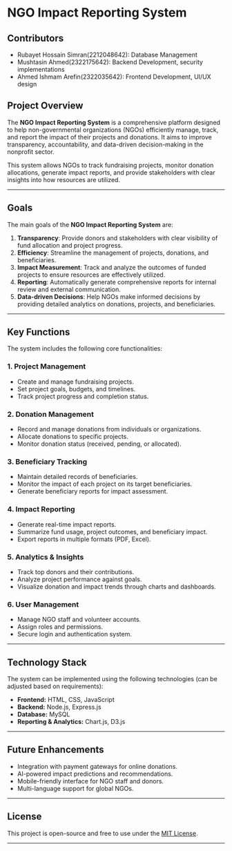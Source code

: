 # NGO Impact Reporting System

## Contributors
- Rubayet Hossain Simran(2212048642): Database Management
- Mushtasin Ahmed(2322175642): Backend Development, security implementations
- Ahmed Ishmam Arefin(2322035642): Frontend Development, UI/UX design

## Project Overview
The **NGO Impact Reporting System** is a comprehensive platform designed to help non-governmental organizations (NGOs) efficiently manage, track, and report the impact of their projects and donations. It aims to improve transparency, accountability, and data-driven decision-making in the nonprofit sector. 

This system allows NGOs to track fundraising projects, monitor donation allocations, generate impact reports, and provide stakeholders with clear insights into how resources are utilized.

---

## Goals
The main goals of the **NGO Impact Reporting System** are:

1. **Transparency**: Provide donors and stakeholders with clear visibility of fund allocation and project progress.
2. **Efficiency**: Streamline the management of projects, donations, and beneficiaries.
3. **Impact Measurement**: Track and analyze the outcomes of funded projects to ensure resources are effectively utilized.
4. **Reporting**: Automatically generate comprehensive reports for internal review and external communication.
5. **Data-driven Decisions**: Help NGOs make informed decisions by providing detailed analytics on donations, projects, and beneficiaries.

---

## Key Functions
The system includes the following core functionalities:

### 1. **Project Management**
- Create and manage fundraising projects.
- Set project goals, budgets, and timelines.
- Track project progress and completion status.

### 2. **Donation Management**
- Record and manage donations from individuals or organizations.
- Allocate donations to specific projects.
- Monitor donation status (received, pending, or allocated).

### 3. **Beneficiary Tracking**
- Maintain detailed records of beneficiaries.
- Monitor the impact of each project on its target beneficiaries.
- Generate beneficiary reports for impact assessment.

### 4. **Impact Reporting**
- Generate real-time impact reports.
- Summarize fund usage, project outcomes, and beneficiary impact.
- Export reports in multiple formats (PDF, Excel).

### 5. **Analytics & Insights**
- Track top donors and their contributions.
- Analyze project performance against goals.
- Visualize donation and impact trends through charts and dashboards.

### 6. **User Management**
- Manage NGO staff and volunteer accounts.
- Assign roles and permissions.
- Secure login and authentication system.

---

## Technology Stack
The system can be implemented using the following technologies (can be adjusted based on requirements):

- **Frontend:** HTML, CSS, JavaScript
- **Backend:** Node.js, Express.js
- **Database:** MySQL
- **Reporting & Analytics:** Chart.js, D3.js

---

## Future Enhancements
- Integration with payment gateways for online donations.
- AI-powered impact predictions and recommendations.
- Mobile-friendly interface for NGO staff and donors.
- Multi-language support for global NGOs.

---

## License
This project is open-source and free to use under the [MIT License](LICENSE).

---


